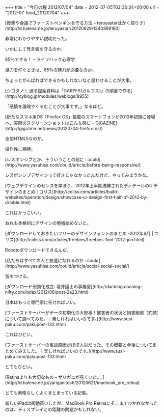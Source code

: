 +++
title = "今日の糧 2012/07/04"
date = 2012-07-05T02:36:34+00:00
url = "2012-07-food_20120704"
+++

<section> 

<div>
  [授業や会議でファーストペンギンを守る方法 &#8211; teruyastarはかく語りき](http://d.hatena.ne.jp/teruyastar/20120629/1340898160)
</div>

非常にわかりやすい説明だった。

いかにして発言者を守るのか。</section> <section> 

<div>
  85％できる！ – ライフハック心理学
</div>

協力を仰ぐときは、85%の魅力が必要なのか。

ちょっとがんばればできるかもしれないなと思わせることが大事。</section> <section> 

<div>
  [シゴタノ！ 通る提案資料は「GARPFS(ガルフス)」の順番で作る](http://cyblog.jp/modules/weblogs/9955)
</div>

「感情を論理でくるむことが大事です。」なるほど。</section> <section> 

<div>
  [新たなスマホ用OS「Firefox OS」搭載のスマートフォンが2013年初頭に登場へ、実際のスクリーンショットはこんな感じ &#8211; GIGAZINE](http://gigazine.net/news/20120704-firefox-os/)
</div>

全部HTML5なのか。

操作性に期待。</section> <section> 

<div>
  [レスポンシブとか、そういうことの前に : could](http://www.yasuhisa.com/could/article/before-being-responsive/)
</div>

レスポンシブデザインって好きじゃなかったんだけど、やってみようかな。</section> <section> 

<div>
  [ウェブデザインのセンスを学ぼう、2012年上半期洗練されたディテールのUIデザインのまとめ | コリス](http://coliss.com/articles/build-websites/operation/design/showcase-ui-design-first-half-of-2012-by-dribble.html)
</div>

これはかっこいい。

おれも本格的にデザインの勉強始めないと。</section> <section> 

<div>
  [ダウンロードしておきたいフリーのデザインフォントのまとめ -2012年6月 | コリス](http://coliss.com/articles/freebies/freebies-font-2012-jun.html)
</div>

Robotoダウンロードできるんだ。</section> <section> 

<div>
  [私たちはすべての人と友達になれるのか : could](http://www.yasuhisa.com/could/article/social-social-social/)
</div>

気をつける。</section> <section> 

<div>
  [ダウンロード刑罰化成立: 壇弁護士の事務室](http://danblog.cocolog-nifty.com/index/2012/06/post-2a23.html)
</div>

日本はもっと専門家に任せればいい。</section> <section> 

<div>
  [ファーストサーバーがデータ初期化の大惨事！被害者の状況と損害賠償（約款）について調べてみた。｜楽しければいいのです。](http://www.susi-paku.com/pakupost-132.html)
</div>

これはひどい。</section> <section> 

<div>
  [ファーストサーバーの事故原因がほぼ人災だった。その概要と今後についてまとめてみました。｜楽しければいいのです。](http://www.susi-paku.com/pakupost-133.html)
</div>

とてもひどい。</section> <section> 

<div>
  [Retinaよりも大切なもの &#8211; ザリガニが見ていた&#8230;。](http://d.hatena.ne.jp/zariganitosh/20120621/macbook_pro_retina)
</div>

とても素晴らしくよくまとまっている記事。

新しいiPadは衝動買いしたが、MacBook Pro Retinaにそこまでひかれなかったのは、ディスプレイとの距離の問題かもしれない。</section>
